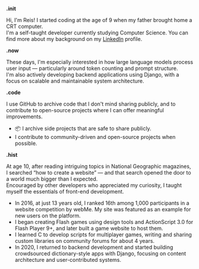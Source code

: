 **.init**  

Hi, I'm Reis! I started coding at the age of 9 when my father brought home a CRT computer.  
I'm a self-taught developer currently studying Computer Science. You can find more about my background on my [LinkedIn](https://your-linkedin-url.com) profile.

**.now**  

These days, I'm especially interested in how large language models process user input — particularly around token counting and prompt structure.  
I'm also actively developing backend applications using Django, with a focus on scalable and maintainable system architecture.

**.code**  

I use GitHub to archive code that I don't mind sharing publicly, and to contribute to open-source projects where I can offer meaningful improvements.

- 📦 I archive side projects that are safe to share publicly.
- I contribute to community-driven and open-source projects when possible.

**.hist**  

At age 10, after reading intriguing topics in National Geographic magazines, I searched “how to create a website” — and that search opened the door to a world much bigger than I expected.  
Encouraged by other developers who appreciated my curiosity, I taught myself the essentials of front-end development.

- In 2016, at just 13 years old, I ranked 16th among 1,000 participants in a website competition by webMe. My site was featured as an example for new users on the platform.  
- I began creating Flash games using design tools and ActionScript 3.0 for Flash Player 9+, and later built a game website to host them.  
- I learned C to develop scripts for multiplayer games, writing and sharing custom libraries on community forums for about 4 years.  
- In 2020, I returned to backend development and started building crowdsourced dictionary-style apps with Django, focusing on content architecture and user-contributed systems.
